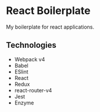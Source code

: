 # React Boilerplate
My boilerplate for react applications.

## Technologies
* Webpack v4
* Babel
* ESlint
* React
* Redux
* react-router-v4
* Jest
* Enzyme